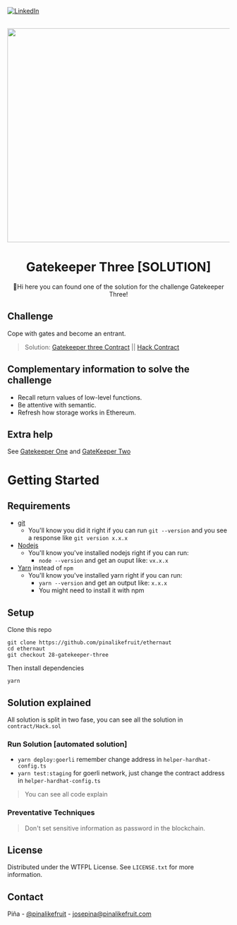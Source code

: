 <a name="readme-top"></a>

[![LinkedIn][linkedin-shield]][linkedin-url]


<br />
<div align="center">
  <a href="https://ethernaut.openzeppelin.com/">
    <img src="https://ethernaut.openzeppelin.com/imgs/BigLevel28.svg" alt="" width="800" height="485">
  </a>

  <h1 align="center">Gatekeeper Three [SOLUTION]</h3>

  <p align="center">
    🍍Hi  here you can found one of the solution for the challenge Gatekeeper Three!
  </p>
</div>

## Challenge
Cope with gates and become an entrant.

> Solution: 
  [Gatekeeper three Contract](https://goerli.etherscan.io/address/0xF8Da680583bDf457609db462DBbfd2bcCF22BA10#internaltx) || [Hack Contract](https://goerli.etherscan.io/address/0x74b52a10493f1baf4b74013b7728e0dd0903af15)
## Complementary information to solve the challenge

* Recall return values of low-level functions.
* Be attentive with semantic.
* Refresh how storage works in Ethereum.
## Extra help

See [Gatekeeper One](https://github.com/pinalikefruit/ethernaut/tree/13-gatekeeper-one) and [GateKeeper Two](https://github.com/pinalikefruit/ethernaut/tree/14-gatekeeper-two)
# Getting Started

## Requirements

- [git](https://git-scm.com/book/en/v2/Getting-Started-Installing-Git)
  - You'll know you did it right if you can run `git --version` and you see a response like `git version x.x.x`
- [Nodejs](https://nodejs.org/en/)
  - You'll know you've installed nodejs right if you can run:
    - `node --version` and get an ouput like: `vx.x.x`
- [Yarn](https://classic.yarnpkg.com/lang/en/docs/install/) instead of `npm`
  - You'll know you've installed yarn right if you can run:
    - `yarn --version` and get an output like: `x.x.x`
    - You might need to install it with npm

## Setup

Clone this repo

```
git clone https://github.com/pinalikefruit/ethernaut
cd ethernaut
git checkout 28-gatekeeper-three
```

Then install dependencies

```
yarn
```
## Solution explained
All solution is split in two fase, you can see all the solution in `contract/Hack.sol`
### Run Solution [automated solution]
 <!-- - `yarn test:unit` for local testing  -->
 - `yarn deploy:goerli` remember change address in `helper-hardhat-config.ts`
 - `yarn test:staging` for goerli network, just change the contract address in `helper-hardhat-config.ts`


> You can see all code explain

### Preventative Techniques
> Don't set sensitive information as password in the blockchain.
## License

Distributed under the WTFPL License. See `LICENSE.txt` for more information.



## Contact

Piña - [@pinalikefruit](https://twitter.com/pinalikefruit) - josepina@pinalikefruit.com




[linkedin-shield]: https://img.shields.io/badge/-LinkedIn-black.svg?style=for-the-badge&logo=linkedin&colorB=555
[linkedin-url]: https://www.linkedin.com/in/pinalikefruit
